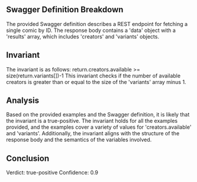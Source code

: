 ## Swagger Definition Breakdown
The provided Swagger definition describes a REST endpoint for fetching a single comic by ID. The response body contains a 'data' object with a 'results' array, which includes 'creators' and 'variants' objects.

## Invariant
The invariant is as follows:
return.creators.available >= size(return.variants[])-1
This invariant checks if the number of available creators is greater than or equal to the size of the 'variants' array minus 1.

## Analysis
Based on the provided examples and the Swagger definition, it is likely that the invariant is a true-positive. The invariant holds for all the examples provided, and the examples cover a variety of values for 'creators.available' and 'variants'. Additionally, the invariant aligns with the structure of the response body and the semantics of the variables involved.

## Conclusion
Verdict: true-positive
Confidence: 0.9
